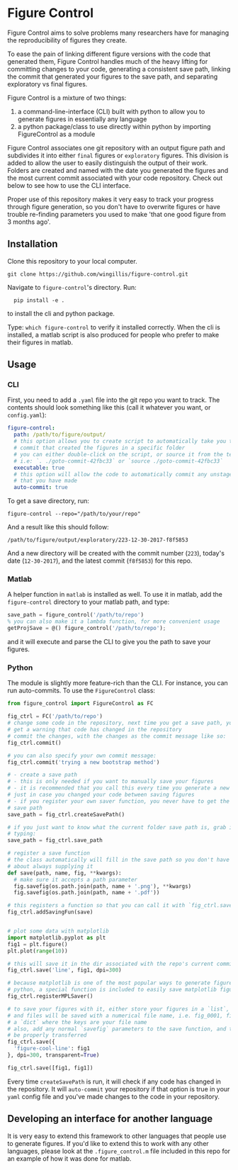 # Figure Control

Figure Control aims to solve problems many researchers have for
managing the reproducibility of figures they create.

To ease the pain of linking different figure versions with the code that
generated them, Figure Control handles much of the heavy lifting
for committing changes to your code, generating a consistent save path, linking the
commit that generated your figures to the save path, and separating exploratory
vs final figures.

Figure Control is a mixture of two things:
1. a command-line-interface (CLI) built with python to allow you to generate figures in essentially any language
2. a python package/class to use directly within python by importing FigureControl as a module

Figure Control associates one git repository with an output figure
path and subdivides it into either `final` figures or `exploratory` figures. This
division is added to allow the user to easily distinguish the output of
their work. Folders are created and named with the date you generated the figures and the
most current commit associated with your code repository. Check out below
to see how to use the CLI interface.

Proper use of this repository makes it very easy to track your progress
through figure generation, so you don't have to overwrite figures or have
trouble re-finding parameters you used to make 'that one good figure from 3
months ago'.

## Installation

Clone this repository to your local computer.

```
git clone https://github.com/wingillis/figure-control.git
```

Navigate to `figure-control`'s directory. Run:

```
  pip install -e .
```

to install the cli and python package.

Type: `which figure-control` to verify it installed correctly. When the cli is
installed, a matlab script is also produced for people who prefer
to make their figures in matlab.

## Usage

### CLI

First, you need to add a `.yaml` file into the git repo you want to track.
The contents should look something like this (call it whatever you want, or
`config.yaml`):

```yaml
figure-control:
  path: /path/to/figure/output/
  # this option allows you to create script to automatically take you to the
  # commit that created the figures in a specific folder
  # you can either double-click on the script, or source it from the terminal
  # i.e: `. ./goto-commit-42fbc33` or `source ./goto-commit-42fbc33`
  executable: true
  # this option will allow the code to automatically commit any unstaged changes
  # that you have made
  auto-commit: true
```

To get a save directory, run:

`figure-control --repo="/path/to/your/repo"`

And a result like this should follow:

`/path/to/figure/output/exploratory/223-12-30-2017-f8f5853`

And a new directory will be created with the commit number (`223`), today's date
(`12-30-2017`), and the latest commit (`f8f5853`) for this repo.

### Matlab

A helper function in `matlab` is installed as well. To use it in matlab,
add the `figure-control` directory to your matlab path, and type:

```octave
save_path = figure_control('/path/to/repo')
% you can also make it a lambda function, for more convenient usage
getProjSave = @() figure_control('/path/to/repo');
```

and it will execute and parse the CLI to give you the path to save your figures.

### Python

The module is slightly more feature-rich than the CLI. For instance, you can
run auto-commits. To use the `FigureControl` class:

```python
from figure_control import FigureControl as FC

fig_ctrl = FC('/path/to/repo')
# change some code in the repository, next time you get a save path, you will
# get a warning that code has changed in the repository
# commit the changes, with the changes as the commit message like so:
fig_ctrl.commit()

# you can also specify your own commit message:
fig_ctrl.commit('trying a new bootstrap method')

# - create a save path
# - this is only needed if you want to manually save your figures
# - it is recommended that you call this every time you generate a new figure
# just in case you changed your code between saving figures
# - if you register your own saver function, you never have to get the actual
# save path
save_path = fig_ctrl.createSavePath()

# if you just want to know what the current folder save path is, grab it by
# typing:
save_path = fig_ctrl.save_path

# register a save function
# the class automatically will fill in the save path so you don't have to worry
# about always supplying it
def save(path, name, fig, **kwargs):
  # make sure it accepts a path parameter
  fig.savefig(os.path.join(path, name + '.png'), **kwargs)
  fig.savefig(os.path.join(path, name + '.pdf'))

# this registers a function so that you can call it with `fig_ctrl.save()`
fig_ctrl.addSavingFun(save)


# plot some data with matplotlib
import matplotlib.pyplot as plt
fig1 = plt.figure()
plt.plot(range(10))

# this will save it in the dir associated with the repo's current commit hash
fig_ctrl.save('line', fig1, dpi=300)

# because matplotlib is one of the most popular ways to generate figures in
# python, a special function is included to easily save matplotlib figures:
fig_ctrl.registerMPLSaver()

# to save your figures with it, either store your figures in a `list`,
# and files will be saved with a numerical file name, i.e. fig_0001, fig_0002, fig_0003, or
# a `dict` where the keys are your file name
# also, add any normal `savefig` parameters to the save function, and they will
# be properly transferred
fig_ctrl.save({
  'figure-cool-line': fig1
}, dpi=300, transparent=True)

fig_ctrl.save([fig1, fig1])
```

Every time `createSavePath` is run, it will check if any
code has changed in the repository. It will `auto-commit` your repository if
that option is true in your `yaml` config file and you've made changes to the
code in your repository.

## Developing an interface for another language

It is very easy to extend this framework to other languages that people use to
generate figures. If you'd like to extend this to work with any other languages,
please look at the `.figure_control.m` file included in this repo for an
example of how it was done for matlab.
